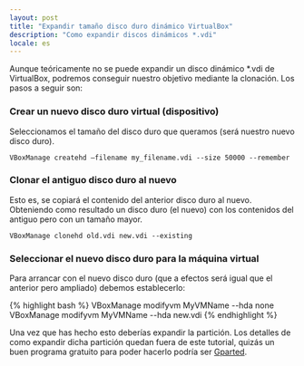 ```yaml
---
layout: post
title: "Expandir tamaño disco duro dinámico VirtualBox"
description: "Como expandir discos dinámicos *.vdi"
locale: es
---
```


Aunque teóricamente no se puede expandir un disco dinámico *.vdi de VirtualBox, podremos conseguir nuestro objetivo mediante la clonación. Los pasos a seguir son:


### Crear un nuevo disco duro virtual (dispositivo)
Seleccionamos el tamaño del disco duro que queramos (será nuestro nuevo disco duro).


    VBoxManage createhd –filename my_filename.vdi --size 50000 --remember



### Clonar el antiguo disco duro al nuevo
Esto es, se copiará el contenido del anterior disco duro al nuevo. Obteniendo como resultado un disco duro (el nuevo) con los contenidos del antiguo pero con un tamaño mayor.


    VBoxManage clonehd old.vdi new.vdi --existing



### Seleccionar el nuevo disco duro para la máquina virtual
Para arrancar con el nuevo disco duro (que a efectos será igual que el anterior pero ampliado) debemos establecerlo:

{% highlight bash %}
VBoxManage modifyvm MyVMName --hda none
VBoxManage modifyvm MyVMName --hda new.vdi
{% endhighlight %}

Una vez que has hecho esto deberías expandir la partición. Los detalles de como expandir dicha partición quedan fuera de este tutorial, quizás un buen programa gratuito para poder hacerlo podría ser <a href="http://gparted.sourceforge.net/">Gparted</a>.